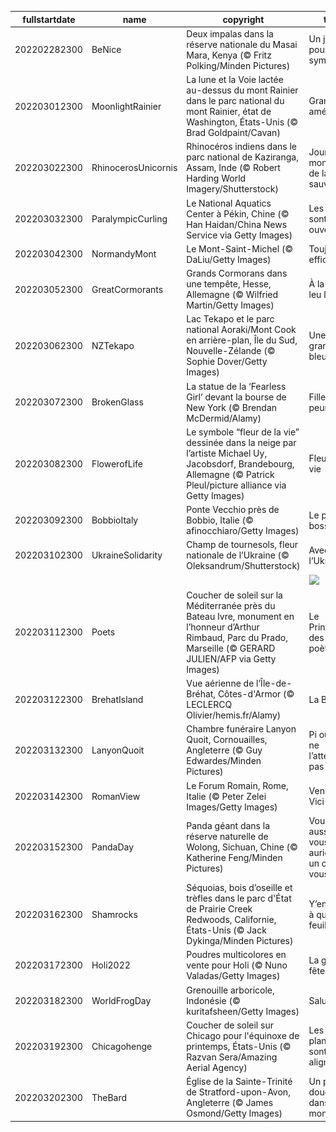 |fullstartdate|name|copyright|title|image|
|--|--|--|--|--|
202202282300|BeNice|Deux impalas dans la réserve nationale du Masai Mara, Kenya (© Fritz Polking/Minden Pictures)|Un jour pour être sympa|![](/fr-FR/2022/03/202202282300BeNice.jpg)|
202203012300|MoonlightRainier|La lune et la Voie lactée au-dessus du mont Rainier dans le parc national du mont Rainier, état de Washington, États-Unis (© Brad Goldpaint/Cavan)|Grandeur américaine|![](/fr-FR/2022/03/202203012300MoonlightRainier.jpg)|
202203022300|RhinocerosUnicornis|Rhinocéros indiens dans le parc national de Kaziranga, Assam, Inde (© Robert Harding World Imagery/Shutterstock)|Journée mondiale de la vie sauvage|![](/fr-FR/2022/03/202203022300RhinocerosUnicornis.jpg)|
202203032300|ParalympicCurling|Le National Aquatics Center à Pékin, Chine (© Han Haidan/China News Service via Getty Images)|Les jeux sont ouverts|![](/fr-FR/2022/03/202203032300ParalympicCurling.jpg)|
202203042300|NormandyMont|Le Mont-Saint-Michel (© DaLiu/Getty Images)|Toujours efficace|![](/fr-FR/2022/03/202203042300NormandyMont.jpg)|
202203052300|GreatCormorants|Grands Cormorans dans une tempête, Hesse, Allemagne (© Wilfried Martin/Getty Images)|À la queue leu leu|![](/fr-FR/2022/03/202203052300GreatCormorants.jpg)|
202203062300|NZTekapo|Lac Tekapo et le parc national Aoraki/Mont Cook en arrière-plan, Île du Sud, Nouvelle-Zélande (© Sophie Dover/Getty Images)|Une grande bleue|![](/fr-FR/2022/03/202203062300NZTekapo.jpg)|
202203072300|BrokenGlass|La statue de la ‘Fearless Girl’ devant la bourse de New York (© Brendan McDermid/Alamy)|Fille sans peur|![](/fr-FR/2022/03/202203072300BrokenGlass.jpg)|
202203082300|FlowerofLife|Le symbole “fleur de la vie” dessinée dans la neige par l’artiste Michael Uy, Jacobsdorf, Brandebourg, Allemagne (© Patrick Pleul/picture alliance via Getty Images)|Fleur de la vie|![](/fr-FR/2022/03/202203082300FlowerofLife.jpg)|
202203092300|BobbioItaly|Ponte Vecchio près de Bobbio, Italie (© afinocchiaro/Getty Images)|Le pont bossu|![](/fr-FR/2022/03/202203092300BobbioItaly.jpg)|
202203102300|UkraineSolidarity|Champ de tournesols, fleur nationale de l’Ukraine (© Oleksandrum/Shutterstock)|Avec l’Ukraine|![](/fr-FR/2022/03/202203102300UkraineSolidarity.jpg)|
||||![](/fr-FR/2022/03/.jpg)|
202203112300|Poets|Coucher de soleil sur la Méditerranée près du Bateau Ivre, monument en l’honneur d’Arthur Rimbaud, Parc du Prado, Marseille (© GERARD JULIEN/AFP via Getty Images)|Le Printemps des poètes|![](/fr-FR/2022/03/202203112300Poets.jpg)|
202203122300|BrehatIsland|Vue aérienne de l’Île-de-Bréhat, Côtes-d'Armor (© LECLERCQ Olivier/hemis.fr/Alamy)|La Breizh !|![](/fr-FR/2022/03/202203122300BrehatIsland.jpg)|
202203132300|LanyonQuoit|Chambre funéraire Lanyon Quoit, Cornouailles, Angleterre (© Guy Edwardes/Minden Pictures)|Pi où on ne l’attendait pas|![](/fr-FR/2022/03/202203132300LanyonQuoit.jpg)|
202203142300|RomanView|Le Forum Romain, Rome, Italie (© Peter Zelei Images/Getty Images)|Veni, Vedi, Vici|![](/fr-FR/2022/03/202203142300RomanView.jpg)|
202203152300|PandaDay|Panda géant dans la réserve naturelle de Wolong, Sichuan, Chine (© Katherine Feng/Minden Pictures)|Vous aussi, vous en auriez bien un chez vous ?|![](/fr-FR/2022/03/202203152300PandaDay.jpg)|
202203162300|Shamrocks|Séquoias, bois d’oseille et trèfles dans le parc d'État de Prairie Creek Redwoods, Californie, États-Unis (© Jack Dykinga/Minden Pictures)|Y’en a-t-il à quatre feuilles ?|![](/fr-FR/2022/03/202203162300Shamrocks.jpg)|
202203172300|Holi2022|Poudres multicolores en vente pour Holi (© Nuno Valadas/Getty Images)|La grande fête|![](/fr-FR/2022/03/202203172300Holi2022.jpg)|
202203182300|WorldFrogDay|Grenouille arboricole, Indonésie (© kuritafsheen/Getty Images)|Salut toi !|![](/fr-FR/2022/03/202203182300WorldFrogDay.jpg)|
202203192300|Chicagohenge|Coucher de soleil sur Chicago pour l'équinoxe de printemps, États-Unis (© Razvan Sera/Amazing Aerial Agency)|Les planètes sont alignées|![](/fr-FR/2022/03/202203192300Chicagohenge.jpg)|
202203202300|TheBard|Église de la Sainte-Trinité de Stratford-upon-Avon, Angleterre (© James Osmond/Getty Images)|Un peu de douceur dans un monde….|![](/fr-FR/2022/03/202203202300TheBard.jpg)|
